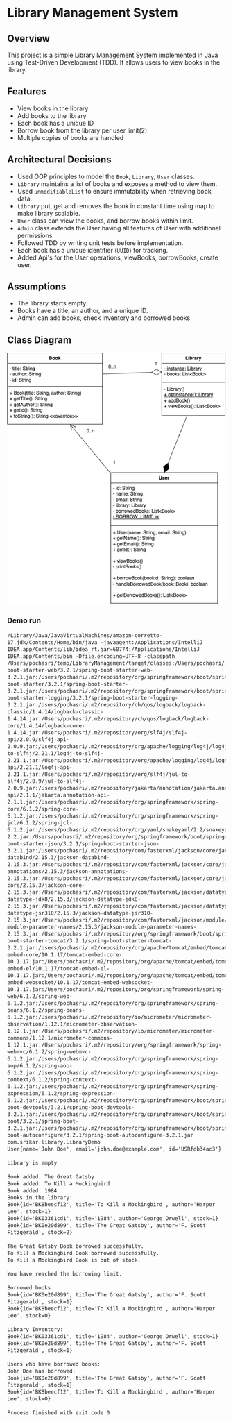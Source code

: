 # Library Management System

## Overview
This project is a simple Library Management System implemented in Java using Test-Driven Development (TDD). It allows users to view books in the library.

## Features
- View books in the library
- Add books to the library
- Each book has a unique ID
- Borrow book from the library per user limit(2)
- Multiple copies of books are handled

## Architectural Decisions
- Used OOP principles to model the `Book`, `Library`, `User` classes.
- `Library` maintains a list of books and exposes a method to view them.
- Used `unmodifiableList` to ensure immutability when retrieving book data.
- `Library` put, get and removes the book in constant time using map to make library scalable.
- `User` class can view the books, and borrow books within limit.
- `Admin` class extends the User having all features of User with additional permissions
- Followed TDD by writing unit tests before implementation.
- Each book has a unique identifier (`UUID`) for tracking.
- Added Api's for the User operations, viewBooks, borrowBooks, create user.

## Assumptions
- The library starts empty.
- Books have a title, an author, and a unique ID.
- Admin can add books, check inventory and borrowed books

## Class Diagram
![img.png](img.png)

### Demo run

```
/Library/Java/JavaVirtualMachines/amazon-corretto-17.jdk/Contents/Home/bin/java -javaagent:/Applications/IntelliJ IDEA.app/Contents/lib/idea_rt.jar=60774:/Applications/IntelliJ IDEA.app/Contents/bin -Dfile.encoding=UTF-8 -classpath /Users/pochasri/temp/LibraryManagement/target/classes:/Users/pochasri/.m2/repository/org/springframework/boot/spring-boot-starter-web/3.2.1/spring-boot-starter-web-3.2.1.jar:/Users/pochasri/.m2/repository/org/springframework/boot/spring-boot-starter/3.2.1/spring-boot-starter-3.2.1.jar:/Users/pochasri/.m2/repository/org/springframework/boot/spring-boot-starter-logging/3.2.1/spring-boot-starter-logging-3.2.1.jar:/Users/pochasri/.m2/repository/ch/qos/logback/logback-classic/1.4.14/logback-classic-1.4.14.jar:/Users/pochasri/.m2/repository/ch/qos/logback/logback-core/1.4.14/logback-core-1.4.14.jar:/Users/pochasri/.m2/repository/org/slf4j/slf4j-api/2.0.9/slf4j-api-2.0.9.jar:/Users/pochasri/.m2/repository/org/apache/logging/log4j/log4j-to-slf4j/2.21.1/log4j-to-slf4j-2.21.1.jar:/Users/pochasri/.m2/repository/org/apache/logging/log4j/log4j-api/2.21.1/log4j-api-2.21.1.jar:/Users/pochasri/.m2/repository/org/slf4j/jul-to-slf4j/2.0.9/jul-to-slf4j-2.0.9.jar:/Users/pochasri/.m2/repository/jakarta/annotation/jakarta.annotation-api/2.1.1/jakarta.annotation-api-2.1.1.jar:/Users/pochasri/.m2/repository/org/springframework/spring-core/6.1.2/spring-core-6.1.2.jar:/Users/pochasri/.m2/repository/org/springframework/spring-jcl/6.1.2/spring-jcl-6.1.2.jar:/Users/pochasri/.m2/repository/org/yaml/snakeyaml/2.2/snakeyaml-2.2.jar:/Users/pochasri/.m2/repository/org/springframework/boot/spring-boot-starter-json/3.2.1/spring-boot-starter-json-3.2.1.jar:/Users/pochasri/.m2/repository/com/fasterxml/jackson/core/jackson-databind/2.15.3/jackson-databind-2.15.3.jar:/Users/pochasri/.m2/repository/com/fasterxml/jackson/core/jackson-annotations/2.15.3/jackson-annotations-2.15.3.jar:/Users/pochasri/.m2/repository/com/fasterxml/jackson/core/jackson-core/2.15.3/jackson-core-2.15.3.jar:/Users/pochasri/.m2/repository/com/fasterxml/jackson/datatype/jackson-datatype-jdk8/2.15.3/jackson-datatype-jdk8-2.15.3.jar:/Users/pochasri/.m2/repository/com/fasterxml/jackson/datatype/jackson-datatype-jsr310/2.15.3/jackson-datatype-jsr310-2.15.3.jar:/Users/pochasri/.m2/repository/com/fasterxml/jackson/module/jackson-module-parameter-names/2.15.3/jackson-module-parameter-names-2.15.3.jar:/Users/pochasri/.m2/repository/org/springframework/boot/spring-boot-starter-tomcat/3.2.1/spring-boot-starter-tomcat-3.2.1.jar:/Users/pochasri/.m2/repository/org/apache/tomcat/embed/tomcat-embed-core/10.1.17/tomcat-embed-core-10.1.17.jar:/Users/pochasri/.m2/repository/org/apache/tomcat/embed/tomcat-embed-el/10.1.17/tomcat-embed-el-10.1.17.jar:/Users/pochasri/.m2/repository/org/apache/tomcat/embed/tomcat-embed-websocket/10.1.17/tomcat-embed-websocket-10.1.17.jar:/Users/pochasri/.m2/repository/org/springframework/spring-web/6.1.2/spring-web-6.1.2.jar:/Users/pochasri/.m2/repository/org/springframework/spring-beans/6.1.2/spring-beans-6.1.2.jar:/Users/pochasri/.m2/repository/io/micrometer/micrometer-observation/1.12.1/micrometer-observation-1.12.1.jar:/Users/pochasri/.m2/repository/io/micrometer/micrometer-commons/1.12.1/micrometer-commons-1.12.1.jar:/Users/pochasri/.m2/repository/org/springframework/spring-webmvc/6.1.2/spring-webmvc-6.1.2.jar:/Users/pochasri/.m2/repository/org/springframework/spring-aop/6.1.2/spring-aop-6.1.2.jar:/Users/pochasri/.m2/repository/org/springframework/spring-context/6.1.2/spring-context-6.1.2.jar:/Users/pochasri/.m2/repository/org/springframework/spring-expression/6.1.2/spring-expression-6.1.2.jar:/Users/pochasri/.m2/repository/org/springframework/boot/spring-boot-devtools/3.2.1/spring-boot-devtools-3.2.1.jar:/Users/pochasri/.m2/repository/org/springframework/boot/spring-boot/3.2.1/spring-boot-3.2.1.jar:/Users/pochasri/.m2/repository/org/springframework/boot/spring-boot-autoconfigure/3.2.1/spring-boot-autoconfigure-3.2.1.jar com.srikar.library.LibraryDemo
User{name='John Doe', email='john.doe@example.com', id='USRfdb34ac3'}

Library is empty

Book added: The Great Gatsby
Book added: To Kill a Mockingbird
Book added: 1984
Books in the library:
Book{id='BK8beecf12', title='To Kill a Mockingbird', author='Harper Lee', stock=1}
Book{id='BK03361cd1', title='1984', author='George Orwell', stock=1}
Book{id='BK0e20d899', title='The Great Gatsby', author='F. Scott Fitzgerald', stock=2}

The Great Gatsby Book borrowed successfully.
To Kill a Mockingbird Book borrowed successfully.
To Kill a Mockingbird Book is out of stock.

You have reached the borrowing limit.

Borrowed books
Book{id='BK0e20d899', title='The Great Gatsby', author='F. Scott Fitzgerald', stock=1}
Book{id='BK8beecf12', title='To Kill a Mockingbird', author='Harper Lee', stock=0}

Library Inventory:
Book{id='BK03361cd1', title='1984', author='George Orwell', stock=1}
Book{id='BK0e20d899', title='The Great Gatsby', author='F. Scott Fitzgerald', stock=1}

Users who have borrowed books:
John Doe has borrowed:
Book{id='BK0e20d899', title='The Great Gatsby', author='F. Scott Fitzgerald', stock=1}
Book{id='BK8beecf12', title='To Kill a Mockingbird', author='Harper Lee', stock=0}

Process finished with exit code 0
```